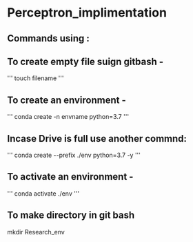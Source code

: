 # Perceptron_implimentation

## Commands using :

## To create empty file suign gitbash -
''' 
touch filename
'''

## To create an environment -
'''
conda create -n envname python=3.7
'''
## Incase Drive is full use another commnd:
'''
conda create --prefix ./env python=3.7 -y
'''
## To activate an environment -
'''
conda activate ./env
'''

## To make directory in git bash
mkdir Research_env